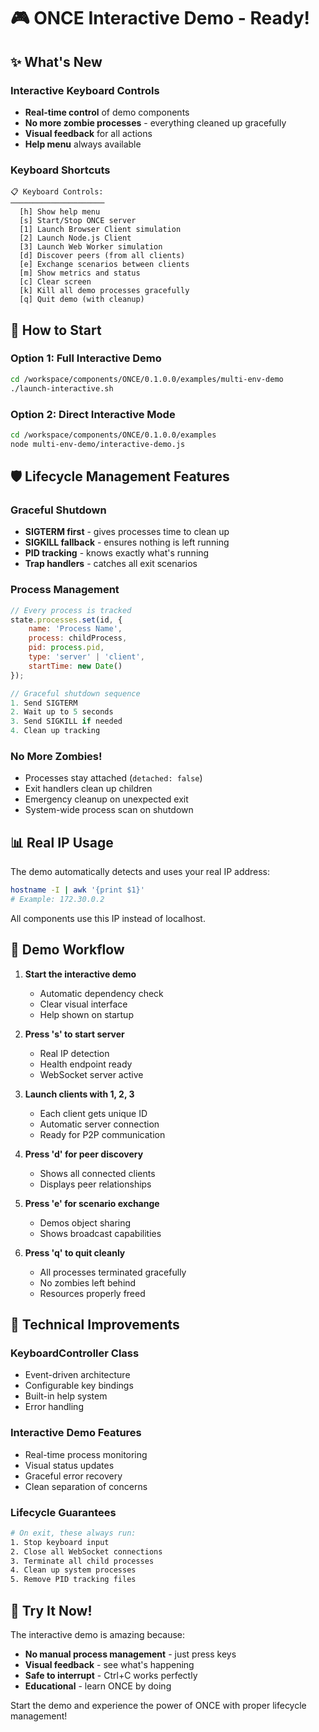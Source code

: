 # 🎮 ONCE Interactive Demo - Ready!

## ✨ What's New

### Interactive Keyboard Controls
- **Real-time control** of demo components
- **No more zombie processes** - everything cleaned up gracefully
- **Visual feedback** for all actions
- **Help menu** always available

### Keyboard Shortcuts
```
📋 Keyboard Controls:
─────────────────────
  [h] Show help menu
  [s] Start/Stop ONCE server
  [1] Launch Browser Client simulation
  [2] Launch Node.js Client
  [3] Launch Web Worker simulation
  [d] Discover peers (from all clients)
  [e] Exchange scenarios between clients
  [m] Show metrics and status
  [c] Clear screen
  [k] Kill all demo processes gracefully
  [q] Quit demo (with cleanup)
```

## 🚀 How to Start

### Option 1: Full Interactive Demo
```bash
cd /workspace/components/ONCE/0.1.0.0/examples/multi-env-demo
./launch-interactive.sh
```

### Option 2: Direct Interactive Mode
```bash
cd /workspace/components/ONCE/0.1.0.0/examples
node multi-env-demo/interactive-demo.js
```

## 🛡️ Lifecycle Management Features

### Graceful Shutdown
- **SIGTERM first** - gives processes time to clean up
- **SIGKILL fallback** - ensures nothing is left running
- **PID tracking** - knows exactly what's running
- **Trap handlers** - catches all exit scenarios

### Process Management
```javascript
// Every process is tracked
state.processes.set(id, {
    name: 'Process Name',
    process: childProcess,
    pid: process.pid,
    type: 'server' | 'client',
    startTime: new Date()
});

// Graceful shutdown sequence
1. Send SIGTERM
2. Wait up to 5 seconds
3. Send SIGKILL if needed
4. Clean up tracking
```

### No More Zombies!
- Processes stay attached (`detached: false`)
- Exit handlers clean up children
- Emergency cleanup on unexpected exit
- System-wide process scan on shutdown

## 📊 Real IP Usage

The demo automatically detects and uses your real IP address:
```bash
hostname -I | awk '{print $1}'
# Example: 172.30.0.2
```

All components use this IP instead of localhost.

## 🎯 Demo Workflow

1. **Start the interactive demo**
   - Automatic dependency check
   - Clear visual interface
   - Help shown on startup

2. **Press 's' to start server**
   - Real IP detection
   - Health endpoint ready
   - WebSocket server active

3. **Launch clients with 1, 2, 3**
   - Each client gets unique ID
   - Automatic server connection
   - Ready for P2P communication

4. **Press 'd' for peer discovery**
   - Shows all connected clients
   - Displays peer relationships

5. **Press 'e' for scenario exchange**
   - Demos object sharing
   - Shows broadcast capabilities

6. **Press 'q' to quit cleanly**
   - All processes terminated gracefully
   - No zombies left behind
   - Resources properly freed

## 🔧 Technical Improvements

### KeyboardController Class
- Event-driven architecture
- Configurable key bindings
- Built-in help system
- Error handling

### Interactive Demo Features
- Real-time process monitoring
- Visual status updates
- Graceful error recovery
- Clean separation of concerns

### Lifecycle Guarantees
```bash
# On exit, these always run:
1. Stop keyboard input
2. Close all WebSocket connections
3. Terminate all child processes
4. Clean up system processes
5. Remove PID tracking files
```

## 🎉 Try It Now!

The interactive demo is amazing because:
- **No manual process management** - just press keys
- **Visual feedback** - see what's happening
- **Safe to interrupt** - Ctrl+C works perfectly
- **Educational** - learn ONCE by doing

Start the demo and experience the power of ONCE with proper lifecycle management!